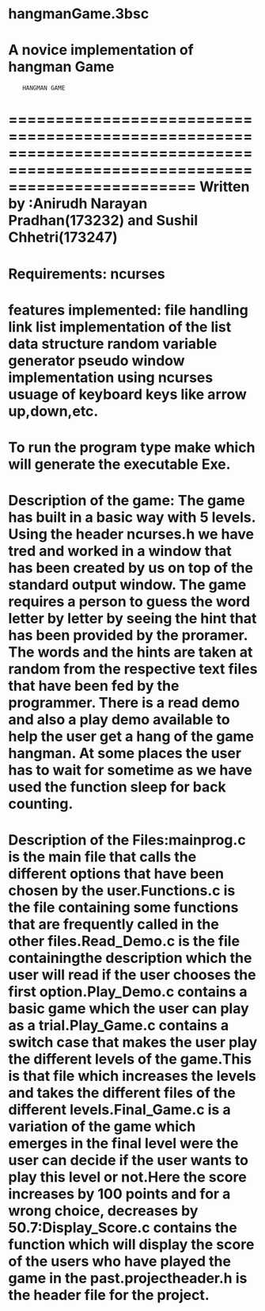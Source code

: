 # hangmanGame.3bsc
A novice implementation of hangman Game
===========================================================================================================================
        HANGMAN GAME
============================================================================================================================
 Written by :Anirudh Narayan Pradhan(173232) and Sushil Chhetri(173247)
===========================================================================================================================
 Requirements:
            ncurses
===========================================================================================================================
features implemented:
            file handling 
            link list implementation of the list data structure
            random variable generator
            pseudo window implementation using ncurses
            usuage of keyboard keys like arrow up,down,etc.
===========================================================================================================================
 To run the program type make which will generate the executable Exe.
============================================================================================================================
 Description of the game:
        The game has built in a basic way with 5 levels.
        Using the header ncurses.h we have tred and worked in a window that has been created by us on top of the standard output window.
        The game requires a person to guess the word letter by letter by seeing the hint that has been provided by the proramer.
        The words and the hints are taken at random from the respective text files that have been fed by the programmer.
        There is a read demo and also a play demo available to help the user get a hang of the game hangman.
        At some places the user has to wait for sometime as we have used the function sleep for back counting.
============================================================================================================================
 Description of the Files:mainprog.c is the main file that calls the different options that have been chosen by the user.Functions.c is the file containing some functions that are frequently called in the other files.Read_Demo.c is the file containingthe description which the user will read if the user chooses the first option.Play_Demo.c contains a basic game which the user can play as a trial.Play_Game.c contains a switch case that makes the user play the different levels of the game.This is that file which increases the levels and takes the different files of the different levels.Final_Game.c is a variation of the game which emerges in the final level were the user can decide if the user wants to play this level or not.Here the score increases by 100 points and for a wrong choice, decreases by 50.7:Display_Score.c contains the function which will display the score of the users who have played the game in the past.projectheader.h is the header file for the project.
===========================================================================================================================
